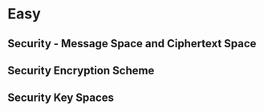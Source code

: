 # Easy

## Security - Message Space and Ciphertext Space
## Security Encryption Scheme
## Security Key Spaces